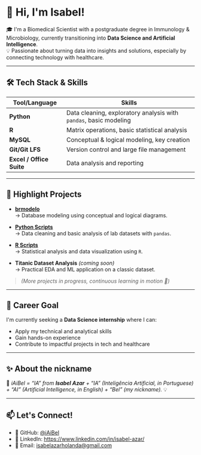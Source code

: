 # 👋 Hi, I'm Isabel!

🎓 I'm a Biomedical Scientist with a postgraduate degree in Immunology & Microbiology, currently transitioning into **Data Science and Artificial Intelligence**.  
💡 Passionate about turning data into insights and solutions, especially by connecting technology with healthcare.

---

## 🛠️ Tech Stack & Skills

| Tool/Language | Skills |
|---------------|--------|
| **Python**    | Data cleaning, exploratory analysis with `pandas`, basic modeling |
| **R**         | Matrix operations, basic statistical analysis |
| **MySQL**     | Conceptual & logical modeling, key creation |
| **Git/Git LFS** | Version control and large file management |
| **Excel / Office Suite** | Data analysis and reporting |

---

## 📂 Highlight Projects

- **[brmodelo](https://github.com/iAiBel/brmodelo)**  
  → Database modeling using conceptual and logical diagrams.

- **[Python Scripts](https://github.com/iAiBel/PYTHON)**  
  → Data cleaning and basic analysis of lab datasets with `pandas`.

- **[R Scripts](https://github.com/iAiBel/R)**  
  → Statistical analysis and data visualization using `R`.

- **Titanic Dataset Analysis** *(coming soon)*  
  → Practical EDA and ML application on a classic dataset.

> *(More projects in progress, continuous learning in motion 🚀)*
---

## 🎯 Career Goal

I'm currently seeking a **Data Science internship** where I can:
- Apply my technical and analytical skills
- Gain hands-on experience
- Contribute to impactful projects in tech and healthcare

---

## ✨ About the nickname  

🤖 *iAiBel = “IA” from **Isabel Azar** + “IA” (Inteligência Artificial, in Portuguese) + “AI” (Artificial Intelligence, in English) + “Bel” (my nickname).* 💡  

---

## 📫 Let's Connect!

- 📍 GitHub: [@iAiBel](https://github.com/iAiBel)
- 💼 LinkedIn: https://www.linkedin.com/in/isabel-azar/
- 📧 Email: isabelazarholanda@gmail.com
